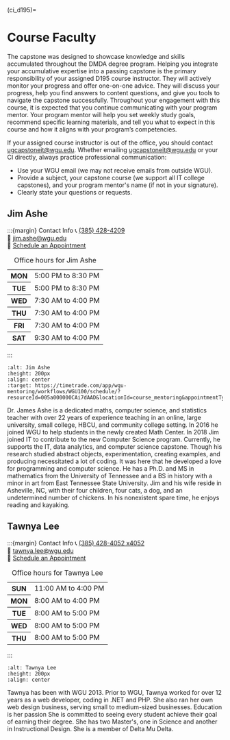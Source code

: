 
<!-- hack to open links in new tab -->
<head>
    <base target="_blank">
</head>

(ci_d195)=

# Course Faculty

The capstone was designed to showcase knowledge and skills accumulated throughout the DMDA degree program. Helping you integrate your accumulative expertise into a passing capstone is the primary responsibility of your assigned D195 course instructor. They will actively monitor your progress and offer one-on-one advice. They will discuss your progress, help you find answers to content questions, and give you tools to navigate the capstone successfully. Throughout your engagement with this course, it is expected that you continue communicating with your program mentor. Your program mentor will help you set weekly study goals, recommend specific learning materials, and tell you what to expect in this course and how it aligns with your program’s competencies.

If your assigned course instructor is out of the office, you should contact [ugcapstoneit@wgu.edu](mailto:ugcapstoneit@wgu.edu?cc=your%20course%20instructor&subject=D195:%20capstone%20topic%20approval). Whether emailing [ugcapstoneit@wgu.edu](mailto:ugcapstoneit@wgu.edu?cc=my%20course%20instructor&subject=D195:%20capstone%20topic%20approval) or your CI directly, always practice professional communication:

- Use your WGU email (we may not receive emails from outside WGU).
- Provide a subject, your capstone course (we support all IT college capstones), and your program mentor's name (if not in your signature).
- Clearly state your questions or requests.

<!-- ```{note}
Approval forms should be sent to your *assigned course instructor.* If they are out of the office for more than two days or no instructor has yet been assigned, send the approval form to:
[ugcapstoneit@wgu.edu](mailto:ugcapstoneit@wgu.edu?cc=Your%20course%20instructor&subject=D195:%20capstone%20topic%20approval&body=Your%20name%20and%20question%20here.%20We%20can%20only%20respond%20to%20messages%20from%20a%20valid%20WGU%20email%20address.%20%0A%0ADegree%20program%3A%20%0AProgram%20Mentor%3A%20%0A)
``` -->

## Jim Ashe

:::{margin} Contact Info
📞 <a href="tel:+13854284209"> (385) 428-4209</a> </br>
📧 [jim.ashe@wgu.edu](mailto:jim.ashe@wgu.edu?subject=D195%20capstone&body=Your%20name%20and%20question%20here.%20We%20can%20only%20respond%20to%20messages%20from%20a%20valid%20WGU%20email%20address.%20%0A%0ADegree%20program%3A%20%0AProgram%20Mentor%3A%20%0A) </br>
📅 [Schedule an Appointment](https://timetrade.com/app/wgu-mentoring/workflows/WGU100/schedule/?resourceId=005a000000CAi7dAAD&locationId=course_mentoring&appointmentTypeGroupId=CM&questionId__course_code=D195) </br>
<table _ngcontent-stv-c382="" class="margin--bottom--10"><caption _ngcontent-stv-c382="" class="visually-hidden"> Office hours for Jim Ashe </caption><tr _ngcontent-stv-c382="" class="ng-star-inserted"><th _ngcontent-stv-c382="" class="text--right"><span _ngcontent-stv-c382="" class="table-row"><b _ngcontent-stv-c382="">MON</b></span></th><td _ngcontent-stv-c382=""><div _ngcontent-stv-c382="" class="margin--left ng-star-inserted"><span _ngcontent-stv-c382="">5:00 PM</span> to <span _ngcontent-stv-c382="">8:30 PM </span></div><!----></td></tr><tr _ngcontent-stv-c382="" class="ng-star-inserted"><th _ngcontent-stv-c382="" class="text--right"><span _ngcontent-stv-c382="" class="table-row"><b _ngcontent-stv-c382="">TUE</b></span></th><td _ngcontent-stv-c382=""><div _ngcontent-stv-c382="" class="margin--left ng-star-inserted"><span _ngcontent-stv-c382="">5:00 PM</span> to <span _ngcontent-stv-c382="">8:30 PM </span></div><!----></td></tr><tr _ngcontent-stv-c382="" class="ng-star-inserted"><th _ngcontent-stv-c382="" class="text--right"><span _ngcontent-stv-c382="" class="table-row"><b _ngcontent-stv-c382="">WED</b></span></th><td _ngcontent-stv-c382=""><div _ngcontent-stv-c382="" class="margin--left ng-star-inserted"><span _ngcontent-stv-c382="">7:30 AM</span> to <span _ngcontent-stv-c382="">4:00 PM </span></div><!----></td></tr><tr _ngcontent-stv-c382="" class="ng-star-inserted"><th _ngcontent-stv-c382="" class="text--right"><span _ngcontent-stv-c382="" class="table-row"><b _ngcontent-stv-c382="">THU</b></span></th><td _ngcontent-stv-c382=""><div _ngcontent-stv-c382="" class="margin--left ng-star-inserted"><span _ngcontent-stv-c382="">7:30 AM</span> to <span _ngcontent-stv-c382="">4:00 PM </span></div><!----></td></tr><tr _ngcontent-stv-c382="" class="ng-star-inserted"><th _ngcontent-stv-c382="" class="text--right"><span _ngcontent-stv-c382="" class="table-row"><b _ngcontent-stv-c382="">FRI</b></span></th><td _ngcontent-stv-c382=""><div _ngcontent-stv-c382="" class="margin--left ng-star-inserted"><span _ngcontent-stv-c382="">7:30 AM</span> to <span _ngcontent-stv-c382="">4:00 PM </span></div><!----></td></tr><tr _ngcontent-stv-c382="" class="ng-star-inserted"><th _ngcontent-stv-c382="" class="text--right"><span _ngcontent-stv-c382="" class="table-row"><b _ngcontent-stv-c382="">SAT</b></span></th><td _ngcontent-stv-c382=""><div _ngcontent-stv-c382="" class="margin--left ng-star-inserted"><span _ngcontent-stv-c382="">9:30 AM</span> to <span _ngcontent-stv-c382="">4:00 PM </span></div><!----></td></tr><!----></table>
:::

```{image} ./url_images/jim_ashe-a.jpg
:alt: Jim Ashe
:height: 200px
:align: center
:target: https://timetrade.com/app/wgu-mentoring/workflows/WGU100/schedule/?resourceId=005a000000CAi7dAAD&locationId=course_mentoring&appointmentTypeGroupId=CM&questionId__course_code=D195
```

Dr. James Ashe is a dedicated maths, computer science, and statistics teacher with over 22 years of experience teaching in an online, large university, small college, HBCU, and community college setting. In 2016 he joined WGU to help students in the newly created Math Center. In 2018 Jim joined IT to contribute to the new Computer Science program. Currently, he supports the IT, data analytics, and computer science capstone. Though his research studied abstract objects, experimentation, creating examples, and producing necessitated a lot of coding. It was here that he developed a love for programming and computer science. He has a Ph.D. and MS in mathematics from the University of Tennessee and a BS in history with a minor in art from East Tennessee State University. Jim and his wife reside in Asheville, NC, with their four children, four cats, a dog, and an undetermined number of chickens. In his nonexistent spare time, he enjoys reading and kayaking.

## Tawnya Lee

:::{margin} Contact Info
📞 <a href="tel:+142840524052">(385) 428-4052 x4052 </a> </br>
📧 [tawnya.lee@wgu.edu](mailto:tawnya.lee@wgu.edu?subject=C769%20capstone&body=Your%20name%20and%20question%20here.%20We%20can%20only%20respond%20to%20messages%20from%20a%20valid%20WGU%20email%20address.%20%0A%0ADegree%20program%3A%20%0AProgram%20Mentor%3A%20%0A)</br>
📅 [Schedule an Appointment](https://timetrade.com/app/wgu-mentoring/workflows/WGU100/schedule/?resourceId=005a0000009HkMlAAK&locationId=course_mentoring&appointmentTypeGroupId=CM&questionId__course_code=C769)</br>
<table _ngcontent-qox-c381="" class="margin--bottom--10"><caption _ngcontent-qox-c381="" class="visually-hidden"> Office hours for Tawnya Lee </caption><tr _ngcontent-qox-c381="" class="ng-star-inserted"><th _ngcontent-qox-c381="" class="text--right"><span _ngcontent-qox-c381="" class="table-row"><b _ngcontent-qox-c381="">SUN</b></span></th><td _ngcontent-qox-c381=""><div _ngcontent-qox-c381="" class="margin--left ng-star-inserted"><span _ngcontent-qox-c381="">11:00 AM</span> to <span _ngcontent-qox-c381="">4:00 PM </span></div><!----></td></tr><tr _ngcontent-qox-c381="" class="ng-star-inserted"><th _ngcontent-qox-c381="" class="text--right"><span _ngcontent-qox-c381="" class="table-row"><b _ngcontent-qox-c381="">MON</b></span></th><td _ngcontent-qox-c381=""><div _ngcontent-qox-c381="" class="margin--left ng-star-inserted"><span _ngcontent-qox-c381="">8:00 AM</span> to <span _ngcontent-qox-c381="">4:00 PM </span></div><!----></td></tr><tr _ngcontent-qox-c381="" class="ng-star-inserted"><th _ngcontent-qox-c381="" class="text--right"><span _ngcontent-qox-c381="" class="table-row"><b _ngcontent-qox-c381="">TUE</b></span></th><td _ngcontent-qox-c381=""><div _ngcontent-qox-c381="" class="margin--left ng-star-inserted"><span _ngcontent-qox-c381="">8:00 AM</span> to <span _ngcontent-qox-c381="">5:00 PM </span></div><!----></td></tr><tr _ngcontent-qox-c381="" class="ng-star-inserted"><th _ngcontent-qox-c381="" class="text--right"><span _ngcontent-qox-c381="" class="table-row"><b _ngcontent-qox-c381="">WED</b></span></th><td _ngcontent-qox-c381=""><div _ngcontent-qox-c381="" class="margin--left ng-star-inserted"><span _ngcontent-qox-c381="">8:00 AM</span> to <span _ngcontent-qox-c381="">5:00 PM </span></div><!----></td></tr><tr _ngcontent-qox-c381="" class="ng-star-inserted"><th _ngcontent-qox-c381="" class="text--right"><span _ngcontent-qox-c381="" class="table-row"><b _ngcontent-qox-c381="">THU</b></span></th><td _ngcontent-qox-c381=""><div _ngcontent-qox-c381="" class="margin--left ng-star-inserted"><span _ngcontent-qox-c381="">8:00 AM</span> to <span _ngcontent-qox-c381="">5:00 PM </span></div><!----></td></tr><!----></table>
:::

```{image} ./url_images/tawnya_lee.jpg
:alt: Tawnya Lee
:height: 200px
:align: center
```

Tawnya has been with WGU 2013. Prior to WGU, Tawnya worked for over 12 years as a web developer, coding in .NET and PHP. She also ran her own web design business, serving small to medium-sized businesses. Education is her passion She is committed to seeing every student achieve their goal of earning their degree. She has two Master's, one in Science and another in Instructional Design. She is a member of Delta Mu Delta.